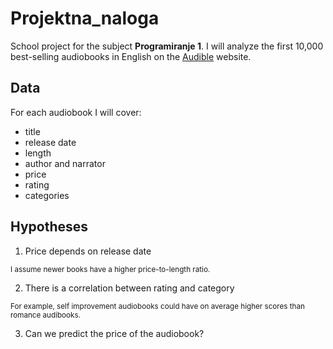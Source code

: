 # Projektna_naloga

School project for the subject __Programiranje 1__. 
I will analyze the first 10,000 best-selling audiobooks in English on the [Audible](https://www.audible.com/search) website.

## Data

For each audiobook I will cover:
* title
* release date
* length
* author and narrator
* price
* rating
* categories

## Hypotheses

1) Price depends on release date
  
  <sup>I assume newer books have a higher price-to-length ratio.</sup>

2) There is a correlation between rating and category

  <sup>For example, self improvement audiobooks could have on average higher scores than romance audibooks.</sup>

3) Can we predict the price of the audiobook?

